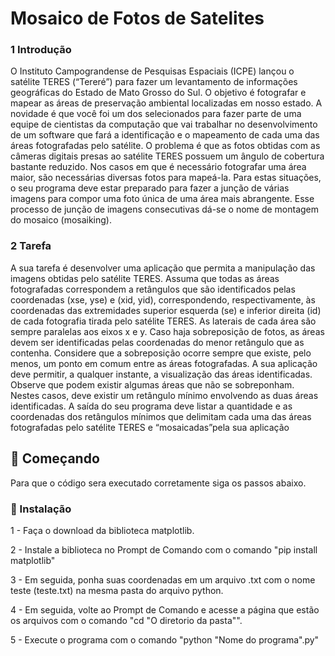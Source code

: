 
# Mosaico de Fotos de Satelites

### 1 Introdução

O Instituto Campograndense de Pesquisas Espaciais (ICPE) lançou o satélite TERES (“Tereré”)
para fazer um levantamento de informações geográficas do Estado de Mato Grosso do Sul. O
objetivo é fotografar e mapear as áreas de preservação ambiental localizadas em nosso estado.
A novidade é que você foi um dos selecionados para fazer parte de uma equipe de cientistas da
computação que vai trabalhar no desenvolvimento de um software que fará a identificação e o
mapeamento de cada uma das áreas fotografadas pelo satélite.
O problema é que as fotos obtidas com as câmeras digitais presas ao satélite TERES possuem
um ângulo de cobertura bastante reduzido. Nos casos em que é necessário fotografar uma área
maior, são necessárias diversas fotos para mapeá-la. Para estas situações, o seu programa deve
estar preparado para fazer a junção de várias imagens para compor uma foto única de uma área
mais abrangente. Esse processo de junção de imagens consecutivas dá-se o nome de montagem
do mosaico (mosaiking).

### 2 Tarefa
A sua tarefa é desenvolver uma aplicação que permita a manipulação das imagens obtidas
pelo satélite TERES. Assuma que todas as áreas fotografadas correspondem a retângulos que
são identificados pelas coordenadas (xse, yse) e (xid, yid), correspondendo, respectivamente, às
coordenadas das extremidades superior esquerda (se) e inferior direita (id) de cada fotografia
tirada pelo satélite TERES. As laterais de cada área são sempre paralelas aos eixos x e y.
Caso haja sobreposição de fotos, as áreas devem ser identificadas pelas coordenadas do menor
retângulo que as contenha. Considere que a sobreposição ocorre sempre que existe, pelo menos,
um ponto em comum entre as áreas fotografadas. A sua aplicação deve permitir, a qualquer
instante, a visualização das áreas identificadas. Observe que podem existir algumas áreas que
não se sobreponham. Nestes casos, deve existir um retângulo mínimo envolvendo as
duas áreas identificadas.
A saída do seu programa deve listar a quantidade e as coordenadas dos retângulos mínimos
que delimitam cada uma das áreas fotografadas pelo satélite TERES e “mosaicadas”pela sua
aplicação

## 🚀 Começando

Para que o código sera executado corretamente siga os passos abaixo.

### 🔧 Instalação

1 - Faça o download da biblioteca matplotlib.

2 -  Instale a biblioteca no Prompt de Comando com o comando "pip install matplotlib"

3 - Em seguida, ponha suas coordenadas em um arquivo .txt com o nome teste (teste.txt) 
na mesma pasta do arquivo python.

4 - Em seguida, volte ao Prompt de Comando e acesse a página que estão os arquivos com o 
comando "cd "O diretorio da pasta"".

5 - Execute o programa com o comando "python "Nome do programa".py"


